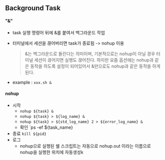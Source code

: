 ## Background Task

#### "&"

* task 실행 명령어 뒤에 &를 붙여서 백그라운드 작업

* 터미널에서 세션을 끊어버리면 task가 종료됨 -> nohup 이용

  > &는 백그라운드로 돌린다는 의미이며, 기본적으로는 nohup이 아닐 경우 터미널 세션이 끊어지면 실행도 끊어진다. 하지만 요즘 옵션에는 nohup과 같은 동작을 하도록 설정이 되어있어서 &만으로도 nohup과 같은 동작을 하게 된다.

* example :  `xxx.sh &`



#### nohup

* 시작
  * `nohup ${task} &`
  * `nohup ${task} > ${log_name} &`
  * `nohup ${task} > ${std_log_name} 2 > ${error_log_name} &`
  * 확인 `ps -ef ${task_name}
* 종료 `kill ${pid}`
* 로그
  * nohup으로 실행된 쉘 스크립트는 자동으로 nohup.out 이라는 이름으로 nohup을 실행한 위치에 자동생성k